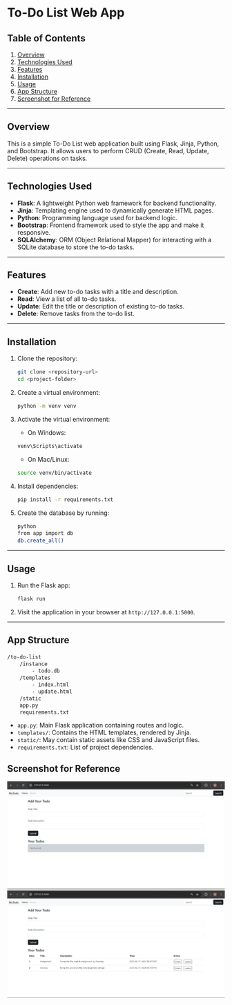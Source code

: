# To-Do List Web App

## Table of Contents
1. [Overview](#overview)
2. [Technologies Used](#technologies-used)
3. [Features](#features)
4. [Installation](#installation)
5. [Usage](#usage)
6. [App Structure](#app-structure)
6. [Screenshot for Reference](#screenshot-for-reference)

---

## Overview
This is a simple To-Do List web application built using Flask, Jinja, Python, and Bootstrap. It allows users to perform CRUD (Create, Read, Update, Delete) operations on tasks.

---

## Technologies Used
- **Flask**: A lightweight Python web framework for backend functionality.
- **Jinja**: Templating engine used to dynamically generate HTML pages.
- **Python**: Programming language used for backend logic.
- **Bootstrap**: Frontend framework used to style the app and make it responsive.
- **SQLAlchemy**: ORM (Object Relational Mapper) for interacting with a SQLite database to store the to-do tasks.

---

## Features
- **Create**: Add new to-do tasks with a title and description.
- **Read**: View a list of all to-do tasks.
- **Update**: Edit the title or description of existing to-do tasks.
- **Delete**: Remove tasks from the to-do list.

---

## Installation

1. Clone the repository:

    ```bash
    git clone <repository-url>
    cd <project-folder>
    ```

2. Create a virtual environment:

    ```bash
    python -m venv venv
    ```

3. Activate the virtual environment:
    - On Windows:

    ```bash
    venv\Scripts\activate
    ```

    - On Mac/Linux:

    ```bash
    source venv/bin/activate
    ```

4. Install dependencies:

    ```bash
    pip install -r requirements.txt
    ```

5. Create the database by running:

    ```bash
    python
    from app import db
    db.create_all()
    ```

---

## Usage

1. Run the Flask app:

    ```bash
    flask run
    ```

2. Visit the application in your browser at `http://127.0.0.1:5000`.

---

## App Structure

```
/to-do-list
    /instance
        - todo.db
    /templates
        - index.html
        - update.html
    /static
    app.py
    requirements.txt
```

- `app.py`: Main Flask application containing routes and logic.
- `templates/`: Contains the HTML templates, rendered by Jinja.
- `static/`: May contain static assets like CSS and JavaScript files.
- `requirements.txt`: List of project dependencies.

## Screenshot for Reference
 ![Before Button Click](ss/ss_todo1.png)
 ![Before Button Click](ss/ss_todo2.png)
